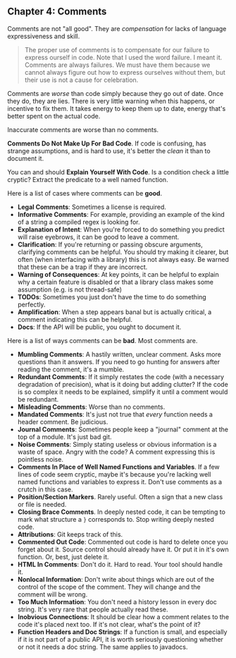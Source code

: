 ## Chapter 4: Comments

Comments are not "all good". They are *compensation* for lacks of language expressiveness and skill.

>The proper use of comments is to compensate for our failure to express
ourself in code. Note that I used the word failure. I meant it. Comments are always failures. We
must have them because we cannot always figure out how to express ourselves without them, but their
use is not a cause for celebration.

Comments are *worse* than code simply because they go out of date. Once they do, they are lies.
There is very little warning when this happens, or incentive to fix them. It takes energy to keep
them up to date, energy that's better spent on the actual code. 

Inaccurate comments are worse than no comments.

**Comments Do Not Make Up For Bad Code**. If code is confusing, has strange assumptions, and is hard
to use, it's better the *clean* it than to document it.

You can and should **Explain Yourself With Code**. Is a condition check a little cryptic? Extract
the predicate to a well named function.

Here is a list of cases where comments can be **good**.

* **Legal Comments**: Sometimes a license is required.
* **Informative Comments**: For example, providing an example of the kind of a string a compiled
  regex is looking for.
* **Explanation of Intent**: When you're forced to do something you predict will raise eyebrows, it
  can be good to leave a comment.
* **Clarification**: If you're returning or passing obscure arguments, clarifying comments can be
  helpful. You should try making it clearer, but often (when interfacing with a library) this is not
  always easy. Be warned that these can be a trap if they are incorrect.
* **Warning of Consequences**: At key points, it can be helpful to explain why a certain feature is
  disabled or that a library class makes some assumption (e.g. is not thread-safe)
* **TODOs**: Sometimes you just don't have the time to do something perfectly.
* **Amplification**: When a step appears banal but is actually critical, a comment indicating this
  can be helpful.
* **Docs**: If the API will be public, you ought to document it.


Here is a list of ways comments can be **bad**. Most comments are.

* **Mumbling Comments**: A hastily written, unclear comment. Asks more questions than it answers. If
  you need to go hunting for answers after reading the comment, it's a mumble.
* **Redundant Comments**: If it simply restates the code (with a necessary degradation of
  precision), what is it doing but adding clutter? If the code is so complex it needs to be
  explained, simplify it until a comment would be redundant.
* **Misleading Comments**: Worse than no comments.
* **Mandated Comments**: It's just not true that *every* function needs a header comment. Be
  judicious.
* **Journal Comments**: Sometimes people keep a "journal" comment at the top of a module. It's just
  bad git.
* **Noise Comments**: Simply stating useless or obvious information is a waste of space. Angry with
  the code? A comment expressing this is pointless noise.
* **Comments In Place of Well Named Functions and Variables**. If a few lines of code seem cryptic,
  maybe it's because you're lacking well named functions and variables to express it. Don't use
  comments as a crutch in this case.
* **Position/Section Markers**. Rarely useful. Often a sign that a new class or file is needed.
* **Closing Brace Comments**. In deeply nested code, it can be tempting to mark what structure a `}`
  corresponds to. Stop writing deeply nested code.
* **Attributions**: Git keeps track of this.
* **Commented Out Code**: Commented out code is hard to delete once you forget about it. Source
  control should already have it. Or put it in it's own function. Or, best, just delete it.
* **HTML In Comments**: Don't do it. Hard to read. Your tool should handle it.
* **Nonlocal Information**: Don't write about things which are out of the control of the scope of
  the comment. They will change and the comment will be wrong.
* **Too Much Information**: You don't need a history lesson in every doc string. It's very rare that
  people actually read these.
* **Inobvious Connections**: It should be clear how a comment relates to the code it's placed next
  too. If it's not clear, what's the point of it?
* **Function Headers and Doc Strings**: If a function is small, and especially if it is not part of
  a public API, it is worth seriously questioning whether or not it needs a doc string. The same
  applies to javadocs.

